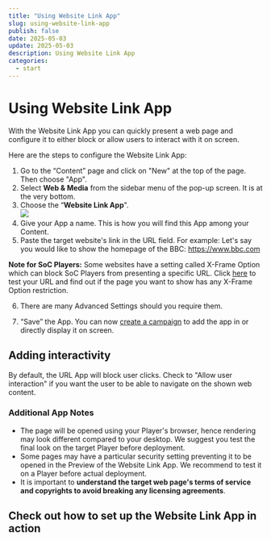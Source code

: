 ```yaml
---
title: "Using Website Link App"
slug: using-website-link-app
publish: false
date: 2025-05-03
update: 2025-05-03
description: Using Website Link App
categories:
  - start
---
```


Using Website Link App
======================

With the Website Link App you can quickly present a web page and configure it to either block or allow users to interact with it on screen.

Here are the steps to configure the Website Link App:

1. Go to the “Content” page and click on "New" at the top of the page. Then choose "App".
2. Select **Web & Media** from the sidebar menu of the pop-up screen. It is at the very bottom.
3. Choose the “**Website Link App**".  
   ![](https://static.helpjuice.com/helpjuice_production/uploads/upload/image/23821/direct/1731653573591/website-link-app-adding-a-url-to-your-signage_1.png)
4. Give your App a name. This is how you will find this App among your Content.
5. Paste the target website's link in the URL field. For example: Let's say you would like to show the homepage of the BBC: <https://www.bbc.com>

**Note for SoC Players:** Some websites have a setting called X-Frame Option which can block SoC Players from presenting a specific URL. Click [here](https://gf.dev/x-frame-options-test) to test your URL and find out if the page you want to show has any X-Frame Option restriction.

6. There are many Advanced Settings should you require them.

7. “Save” the App. You can now [create a campaign](https://www.youtube.com/watch?v=5nE9NcVuKhM) to add the app in or directly display it on screen.

Adding interactivity
--------------------

By default, the URL App will block user clicks. Check to "Allow user interaction" if you want the user to be able to navigate on the shown web content.

### Additional App Notes

* The page will be opened using your Player's browser, hence rendering may look different compared to your desktop. We suggest you test the final look on the target Player before deployment.
* Some pages may have a particular security setting preventing it to be opened in the Preview of the Website Link App. We recommend to test it on a Player before actual deployment.
* It is important to **understand the target web page's terms of service and copyrights to avoid breaking any licensing agreements**.

Check out how to set up the Website Link App in action
------------------------------------------------------
